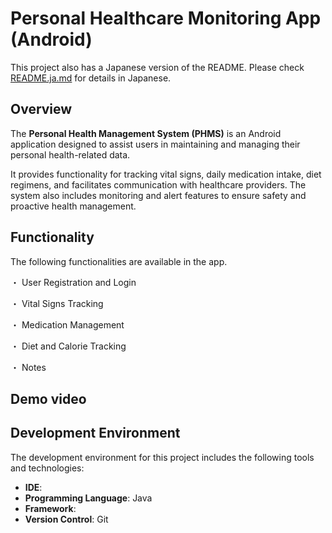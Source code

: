 # Personal Healthcare Monitoring App (Android)

This project also has a Japanese version of the README. Please check [README.ja.md](README.ja.md) for details in Japanese.

## Overview
The **Personal Health Management System (PHMS)** is an Android application designed to assist users in maintaining and managing their personal health-related data.  

It provides functionality for tracking vital signs, daily medication intake, diet regimens, and facilitates communication with healthcare providers. The system also includes monitoring and alert features to ensure safety and proactive health management. 

## Functionality
The following functionalities are available in the app.

・ User Registration and Login

・ Vital Signs Tracking 

・ Medication Management 

・ Diet and Calorie Tracking 

・ Notes  

## Demo video

## Development Environment
The development environment for this project includes the following tools and technologies:
- **IDE**: 
- **Programming Language**: Java
- **Framework**: 
- **Version Control**: Git
